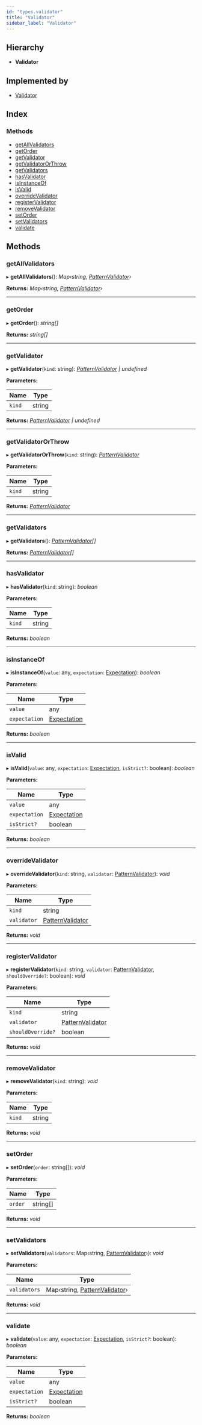 ```yaml
---
id: "types.validator"
title: "Validator"
sidebar_label: "Validator"
---
```


## Hierarchy

* **Validator**

## Implemented by

* [Validator](../classes/validator.md)

## Index

### Methods

* [getAllValidators](types.validator.md#getallvalidators)
* [getOrder](types.validator.md#getorder)
* [getValidator](types.validator.md#getvalidator)
* [getValidatorOrThrow](types.validator.md#getvalidatororthrow)
* [getValidators](types.validator.md#getvalidators)
* [hasValidator](types.validator.md#hasvalidator)
* [isInstanceOf](types.validator.md#isinstanceof)
* [isValid](types.validator.md#isvalid)
* [overrideValidator](types.validator.md#overridevalidator)
* [registerValidator](types.validator.md#registervalidator)
* [removeValidator](types.validator.md#removevalidator)
* [setOrder](types.validator.md#setorder)
* [setValidators](types.validator.md#setvalidators)
* [validate](types.validator.md#validate)

## Methods

###  getAllValidators

▸ **getAllValidators**(): *Map‹string, [PatternValidator](types.patternvalidator.md)›*

**Returns:** *Map‹string, [PatternValidator](types.patternvalidator.md)›*

___

###  getOrder

▸ **getOrder**(): *string[]*

**Returns:** *string[]*

___

###  getValidator

▸ **getValidator**(`kind`: string): *[PatternValidator](types.patternvalidator.md) | undefined*

**Parameters:**

Name | Type |
------ | ------ |
`kind` | string |

**Returns:** *[PatternValidator](types.patternvalidator.md) | undefined*

___

###  getValidatorOrThrow

▸ **getValidatorOrThrow**(`kind`: string): *[PatternValidator](types.patternvalidator.md)*

**Parameters:**

Name | Type |
------ | ------ |
`kind` | string |

**Returns:** *[PatternValidator](types.patternvalidator.md)*

___

###  getValidators

▸ **getValidators**(): *[PatternValidator](types.patternvalidator.md)[]*

**Returns:** *[PatternValidator](types.patternvalidator.md)[]*

___

###  hasValidator

▸ **hasValidator**(`kind`: string): *boolean*

**Parameters:**

Name | Type |
------ | ------ |
`kind` | string |

**Returns:** *boolean*

___

###  isInstanceOf

▸ **isInstanceOf**(`value`: any, `expectation`: [Expectation](../modules/types.md#expectation)): *boolean*

**Parameters:**

Name | Type |
------ | ------ |
`value` | any |
`expectation` | [Expectation](../modules/types.md#expectation) |

**Returns:** *boolean*

___

###  isValid

▸ **isValid**(`value`: any, `expectation`: [Expectation](../modules/types.md#expectation), `isStrict?`: boolean): *boolean*

**Parameters:**

Name | Type |
------ | ------ |
`value` | any |
`expectation` | [Expectation](../modules/types.md#expectation) |
`isStrict?` | boolean |

**Returns:** *boolean*

___

###  overrideValidator

▸ **overrideValidator**(`kind`: string, `validator`: [PatternValidator](types.patternvalidator.md)): *void*

**Parameters:**

Name | Type |
------ | ------ |
`kind` | string |
`validator` | [PatternValidator](types.patternvalidator.md) |

**Returns:** *void*

___

###  registerValidator

▸ **registerValidator**(`kind`: string, `validator`: [PatternValidator](types.patternvalidator.md), `shouldOverride?`: boolean): *void*

**Parameters:**

Name | Type |
------ | ------ |
`kind` | string |
`validator` | [PatternValidator](types.patternvalidator.md) |
`shouldOverride?` | boolean |

**Returns:** *void*

___

###  removeValidator

▸ **removeValidator**(`kind`: string): *void*

**Parameters:**

Name | Type |
------ | ------ |
`kind` | string |

**Returns:** *void*

___

###  setOrder

▸ **setOrder**(`order`: string[]): *void*

**Parameters:**

Name | Type |
------ | ------ |
`order` | string[] |

**Returns:** *void*

___

###  setValidators

▸ **setValidators**(`validators`: Map‹string, [PatternValidator](types.patternvalidator.md)›): *void*

**Parameters:**

Name | Type |
------ | ------ |
`validators` | Map‹string, [PatternValidator](types.patternvalidator.md)› |

**Returns:** *void*

___

###  validate

▸ **validate**(`value`: any, `expectation`: [Expectation](../modules/types.md#expectation), `isStrict?`: boolean): *boolean*

**Parameters:**

Name | Type |
------ | ------ |
`value` | any |
`expectation` | [Expectation](../modules/types.md#expectation) |
`isStrict?` | boolean |

**Returns:** *boolean*
